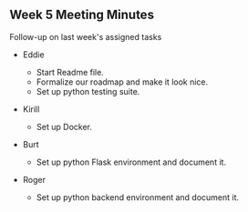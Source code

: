 ## Week 5 Meeting Minutes
Follow-up on last week's assigned tasks
- Eddie
  - Start Readme file.
  - Formalize our roadmap and make it look nice.
  - Set up python testing suite.

- Kirill
  - Set up Docker.

- Burt
  - Set up python Flask environment and document it.

- Roger
  - Set up python backend environment and document it.
